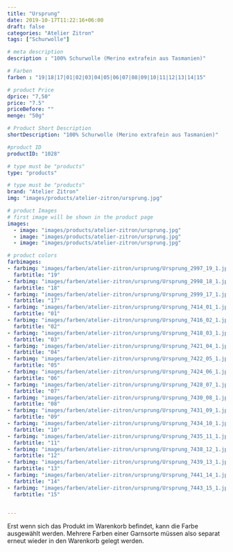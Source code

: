 ```yaml
---
title: "Ursprung"
date: 2019-10-17T11:22:16+06:00
draft: false
categories: "Atelier Zitron"
tags: ["Schurwolle"]	

# meta description
description : "100% Schurwolle (Merino extrafein aus Tasmanien)"

# Farben
farben : "19|18|17|01|02|03|04|05|06|07|08|09|10|11|12|13|14|15"

# product Price
dprice: "7,50"
price: "7.5"
priceBefore: ""
menge: "50g"

# Product Short Description
shortDescription: "100% Schurwolle (Merino extrafein aus Tasmanien)"

#product ID
productID: "1028"

# type must be "products"
type: "products"

# type must be "products"
brand: "Atelier Zitron"
img: "images/products/atelier-zitron/ursprung.jpg"   

# product Images
# first image will be shown in the product page
images:
  - image: "images/products/atelier-zitron/ursprung.jpg"
  - image: "images/products/atelier-zitron/ursprung.jpg"
  - image: "images/products/atelier-zitron/ursprung.jpg"

# product colors
farbimages:
- farbimg: "images/farben/atelier-zitron/ursprung/Ursprung_2997_19_1.jpg"	
  farbtitle: "19"
- farbimg: "images/farben/atelier-zitron/ursprung/Ursprung_2998_18_1.jpg"	
  farbtitle: "18"
- farbimg: "images/farben/atelier-zitron/ursprung/Ursprung_2999_17_1.jpg"	
  farbtitle: "17"
- farbimg: "images/farben/atelier-zitron/ursprung/Ursprung_7414_01_1.jpg"	
  farbtitle: "01"
- farbimg: "images/farben/atelier-zitron/ursprung/Ursprung_7416_02_1.jpg"	
  farbtitle: "02"
- farbimg: "images/farben/atelier-zitron/ursprung/Ursprung_7418_03_1.jpg"	
  farbtitle: "03"
- farbimg: "images/farben/atelier-zitron/ursprung/Ursprung_7421_04_1.jpg"	
  farbtitle: "04"
- farbimg: "images/farben/atelier-zitron/ursprung/Ursprung_7422_05_1.jpg"	
  farbtitle: "05"
- farbimg: "images/farben/atelier-zitron/ursprung/Ursprung_7424_06_1.jpg"	
  farbtitle: "06"
- farbimg: "images/farben/atelier-zitron/ursprung/Ursprung_7428_07_1.jpg"	
  farbtitle: "07"
- farbimg: "images/farben/atelier-zitron/ursprung/Ursprung_7430_08_1.jpg"	
  farbtitle: "08"
- farbimg: "images/farben/atelier-zitron/ursprung/Ursprung_7431_09_1.jpg"	
  farbtitle: "09"
- farbimg: "images/farben/atelier-zitron/ursprung/Ursprung_7434_10_1.jpg"	
  farbtitle: "10"
- farbimg: "images/farben/atelier-zitron/ursprung/Ursprung_7435_11_1.jpg"	
  farbtitle: "11"
- farbimg: "images/farben/atelier-zitron/ursprung/Ursprung_7438_12_1.jpg"	
  farbtitle: "12"
- farbimg: "images/farben/atelier-zitron/ursprung/Ursprung_7439_13_1.jpg"	
  farbtitle: "13"
- farbimg: "images/farben/atelier-zitron/ursprung/Ursprung_7441_14_1.jpg"	
  farbtitle: "14"
- farbimg: "images/farben/atelier-zitron/ursprung/Ursprung_7443_15_1.jpg"	
  farbtitle: "15"


---
```


Erst wenn sich das Produkt im Warenkorb befindet, kann die Farbe ausgewählt werden.
Mehrere Farben einer Garnsorte müssen also separat erneut wieder in den Warenkorb gelegt werden.
